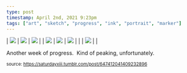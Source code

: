 ```yaml
---
type: post
timestamp: April 2nd, 2021 9:23pm
tags: ["art", "sketch", "progress", "ink", "portrait", "marker"]
---
```


| <img src="https://saturdayxiii.github.io/media/647412041409232896_0.jpg"/> | <img src="https://saturdayxiii.github.io/media/647412041409232896_1.jpg"/> | <img src="https://saturdayxiii.github.io/media/647412041409232896_2.jpg"/> |
| <img src="https://saturdayxiii.github.io/media/647412041409232896_3.jpg"/> | <img src="https://saturdayxiii.github.io/media/647412041409232896_4.jpg"/> | <img src="https://saturdayxiii.github.io/media/647412041409232896_5.jpg"/> |
|  | <img src="https://saturdayxiii.github.io/media/647412041409232896_6.jpg"/> |  |

Another week of progress.  Kind of peaking, unfortunately.<br/>
 
  
<small>source: https://saturdayxiii.tumblr.com/post/647412041409232896</small>